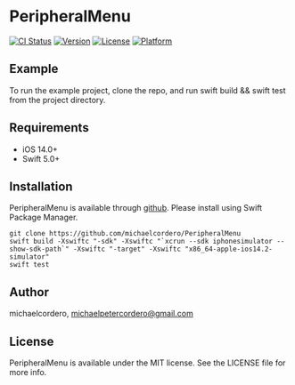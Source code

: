 # PeripheralMenu

[![CI Status](https://img.shields.io/travis/michaelcordero/PeripheralMenu.svg?style=flat)](https://travis-ci.org/michaelcordero/PeripheralMenu)
[![Version](https://img.shields.io/github/v/tag/michaelcordero/PeripheralMenu)](https://github.com/michaelcordero/PeripheralMenu/tags)
[![License](https://img.shields.io/github/license/michaelcordero/PeripheralMenu)](https://github.com/michaelcordero/PeripheralMenu/blob/master/LICENSE)
[![Platform](https://img.shields.io/cocoapods/p/PeripheralMenu.svg?style=flat)](https://github.com/michaelcordero/PeripheralMenu)

## Example

To run the example project, clone the repo, and run swift build && swift test from the project directory.

## Requirements
* iOS 14.0+
* Swift 5.0+

## Installation

PeripheralMenu is available through [github](https://github.com/michaelcordero/PeripheralMenu).
Please install using Swift Package Manager.

```
git clone https://github.com/michaelcordero/PeripheralMenu
swift build -Xswiftc "-sdk" -Xswiftc "`xcrun --sdk iphonesimulator --show-sdk-path`" -Xswiftc "-target" -Xswiftc "x86_64-apple-ios14.2-simulator"
swift test
```

## Author

michaelcordero, michaelpetercordero@gmail.com

## License

PeripheralMenu is available under the MIT license. See the LICENSE file for more info.
